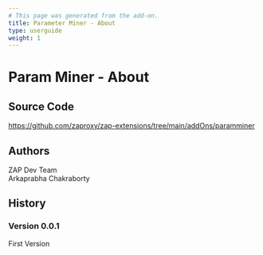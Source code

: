 ```yaml
---
# This page was generated from the add-on.
title: Parameter Miner - About
type: userguide
weight: 1
---
```


# Param Miner - About

## Source Code

<https://github.com/zaproxy/zap-extensions/tree/main/addOns/paramminer>

## Authors

ZAP Dev Team   
Arkaprabha Chakraborty

## History

### Version 0.0.1

First Version
